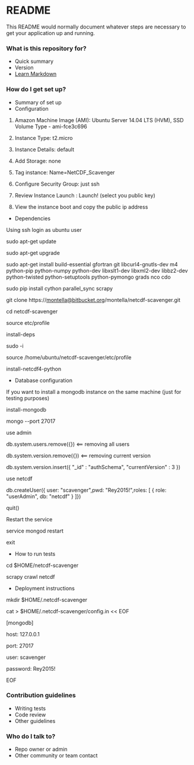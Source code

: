 # README #

This README would normally document whatever steps are necessary to get your application up and running.

### What is this repository for? ###

* Quick summary
* Version
* [Learn Markdown](https://bitbucket.org/tutorials/markdowndemo)

### How do I get set up? ###

* Summary of set up
* Configuration

1.  Amazon Machine Image (AMI): Ubuntu Server 14.04 LTS (HVM), SSD Volume Type - ami-fce3c696

2.  Instance Type: t2.micro

3.  Instance Details: default

4. Add Storage: none

5. Tag instance: Name=NetCDF_Scavenger

6. Configure Security Group: just ssh

7. Review Instance Launch : Launch! (select you public key)

8. View the instance boot and copy the public ip address

* Dependencies

Using ssh login as ubuntu user

sudo apt-get update

sudo apt-get upgrade

sudo apt-get install build-essential gfortran git libcurl4-gnutls-dev m4 python-pip python-numpy python-dev libxslt1-dev libxml2-dev libbz2-dev python-twisted python-setuptools python-pymongo grads nco cdo

sudo pip install cython parallel_sync scrapy

git clone https://montella@bitbucket.org/montella/netcdf-scavenger.git 

cd netcdf-scavenger

source etc/profile

install-deps

sudo -i

source /home/ubuntu/netcdf-scavenger/etc/profile

install-netcdf4-python

* Database configuration

If you want to install a mongodb instance on the same machine (just for testing purposes)

install-mongodb



mongo --port 27017

use admin

db.system.users.remove({})    <== removing all users

db.system.version.remove({}) <== removing current version 

db.system.version.insert({ "_id" : "authSchema", "currentVersion" : 3 })

use netcdf

db.createUser({ user: "scavenger",pwd: "Rey2015!",roles: [ { role: "userAdmin", db: "netcdf" } ]})

quit()

Restart the service

service mongod restart

exit

* How to run tests

cd $HOME/netcdf-scavenger

scrapy crawl netcdf

* Deployment instructions

mkdir $HOME/.netcdf-scavenger

cat > $HOME/.netcdf-scavenger/config.in << EOF

[mongodb]

host: 127.0.0.1

port: 27017

user: scavenger

password: Rey2015!

EOF

### Contribution guidelines ###

* Writing tests
* Code review
* Other guidelines

### Who do I talk to? ###

* Repo owner or admin
* Other community or team contact
